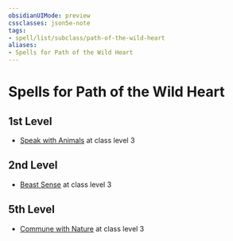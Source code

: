 ```yaml
---
obsidianUIMode: preview
cssclasses: json5e-note
tags:
- spell/list/subclass/path-of-the-wild-heart
aliases:
- Spells for Path of the Wild Heart
---
```

# Spells for Path of the Wild Heart

## 1st Level

- [Speak with Animals](/3-Mechanics/CLI/spells/speak-with-animals-xphb.md "XPHB") at class level 3

## 2nd Level

- [Beast Sense](/3-Mechanics/CLI/spells/beast-sense-xphb.md "XPHB") at class level 3

## 5th Level

- [Commune with Nature](/3-Mechanics/CLI/spells/commune-with-nature-xphb.md "XPHB") at class level 3